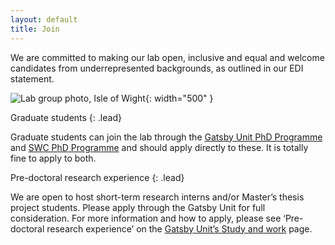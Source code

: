 ```yaml
---
layout: default
title: Join
---
```



We are committed to making our lab open, inclusive and equal and welcome candidates from underrepresented backgrounds, as outlined in our EDI statement.


![Lab group photo, Isle of Wight](/assets/images/group_photo_isle_of_wight.jpeg){: width="500" }


Graduate students
{: .lead}

Graduate students can join the lab through the [Gatsby Unit PhD Programme](https://www.ucl.ac.uk/gatsby/study-and-work/phd-programme) and [SWC PhD Programme](https://www.sainsburywellcome.org/web/content/neuroscience-phd-programme) and should apply directly to these. It is totally fine to apply to both.

Pre-doctoral research experience
{: .lead}

We are open to host short-term research interns and/or Master’s thesis project students. Please apply through the Gatsby Unit for full consideration. For more information and how to apply, please see ‘Pre-doctoral research experience’ on the [Gatsby Unit’s Study and work](https://www.ucl.ac.uk/gatsby/study-and-work) page.

